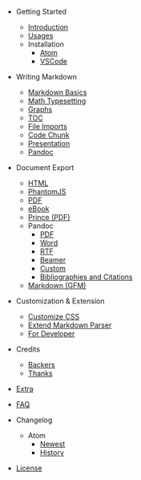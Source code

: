 - Getting Started
  - [Introduction](/)
  - [Usages](usages.md)  
  - Installation
    - [Atom](installation.md)
    - [VSCode](vscode-installation.md)

- Writing Markdown
  - [Markdown Basics](markdown-basics.md)
  - [Math Typesetting](math.md)
  - [Graphs](graphs.md)  
  - [TOC](toc.md)
  - [File Imports](file-imports.md)
  - [Code Chunk](code-chunk.md)  
  - [Presentation](presentation.md)  
  - [Pandoc](pandoc.md)  

- Document Export
  - [HTML](html.md)  
  - [PhantomJS](phantomjs.md)  
  - [PDF](pdf.md)  
  - [eBook](ebook.md)
  - [Prince (PDF)](prince.md)  
  - Pandoc
    - [PDF](pandoc-pdf.md)  
    - [Word](pandoc-word.md)
    - [RTF](pandoc-rtf.md)
    - [Beamer](pandoc-beamer.md)  
    - [Custom](pandoc-custom.md)
    - [Bibliographies and Citations](pandoc-bibliographies-and-citations.md)
  - [Markdown (GFM)](markdown.md)

- Customization & Extension
  - [Customize CSS](customize-css.md)  
  - [Extend Markdown Parser](extend-parser.md)
  - [For Developer](developer.md)  

- Credits
  - [Backers](backers.md)
  - [Thanks](thanks.md)  
- [Extra](extra.md)
- [FAQ](faq.md)
- Changelog
  - Atom
    - [Newest](newest.md)  
    - [History](history.md)
- [License](LICENSE.md)